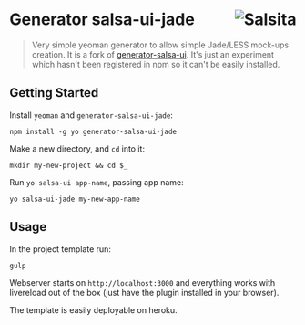# Generator salsa-ui-jade <a href='https://github.com/salsita'><img align='right' title='Salsita' src='https://www.google.com/a/cpanel/salsitasoft.com/images/logo.gif?alpha=1' _src='https://1.gravatar.com/avatar/d413290a5fe1385efcf5a344d4a0b588?s=50' /></a>

> Very simple yeoman generator to allow simple Jade/LESS mock-ups creation.
> It is a fork of [generator-salsa-ui](https://github.com/salsita/generator-salsa-ui). It's just an experiment which hasn't been registered in npm so it can't be easily installed.

## Getting Started

Install `yeoman` and `generator-salsa-ui-jade`:
  ```
  npm install -g yo generator-salsa-ui-jade
  ```

Make a new directory, and `cd` into it:
  ```
  mkdir my-new-project && cd $_
  ```

Run `yo salsa-ui app-name`, passing app name:
  ```
  yo salsa-ui-jade my-new-app-name
  ```

## Usage

In the project template run:
  ```
  gulp
  ```

Webserver starts on `http://localhost:3000` and everything works with livereload out of the box (just have the plugin installed in your browser).

The template is easily deployable on heroku.
